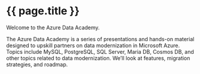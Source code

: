 

# {{ page.title }}

Welcome to the Azure Data Academy. 

The Azure Data Academy is a series of presentations and hands-on material designed to upskill partners on data modernization in Microsoft Azure. Topics include MySQL, PostgreSQL, SQL Server, Maria DB, Cosmos DB, and other topics related to data modernization. We’ll look at features, migration strategies, and roadmap.
